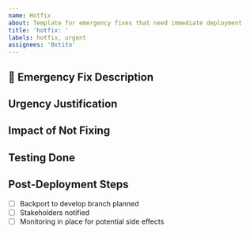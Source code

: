```yaml
---
name: Hotfix
about: Template for emergency fixes that need immediate deployment
title: 'hotfix: '
labels: hotfix, urgent
assignees: '0xtito'
---
```


## 🚨 Emergency Fix Description

<!-- Briefly describe what critical issue this fixes -->

## Urgency Justification

<!-- Explain why this needs to bypass the normal development cycle -->

## Impact of Not Fixing

<!-- What are the consequences if this isn't deployed immediately? -->

## Testing Done

<!-- What critical path testing has been completed? -->

## Post-Deployment Steps

<!-- Any necessary steps after deployment -->

- [ ] Backport to develop branch planned
- [ ] Stakeholders notified
- [ ] Monitoring in place for potential side effects
